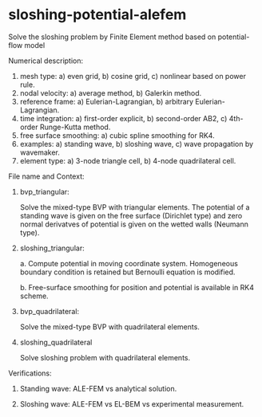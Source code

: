 # sloshing-potential-alefem

Solve the sloshing problem by Finite Element method based on potential-flow model

Numerical description:

1. mesh type: a) even grid, b) cosine grid, c) nonlinear based on power rule.
2. nodal velocity: a) average method, b) Galerkin method.
3. reference frame: a) Eulerian-Lagrangian, b) arbitrary Eulerian-Lagrangian.
4. time integration: a) first-order explicit, b) second-order AB2, c) 4th-order Runge-Kutta method.
5. free surface smoothing: a) cubic spline smoothing for RK4.
6. examples: a) standing wave, b) sloshing wave, c) wave propagation by wavemaker.
7. element type: a) 3-node triangle cell, b) 4-node quadrilateral cell.

File name and Context:

1. bvp_triangular:

    Solve the mixed-type BVP with triangular elements. The potential of a standing wave is given on the free surface (Dirichlet type) and zero normal derivatves of potential is given on the wetted walls (Neumann type).

2. sloshing_triangular:

    a. Compute potential in moving coordinate system. Homogeneous boundary condition is retained but Bernoulli equation is modified.
    
    b. Free-surface smoothing for position and potential is available in RK4 scheme.

3. bvp_quadrilateral:

    Solve the mixed-type BVP with quadrilateral elements.

4. sloshing_quadrilateral

    Solve sloshing problem with quadrilateral elements.
    
Verifications:
        
1. Standing wave: ALE-FEM vs analytical solution.
    
2. Sloshing wave: ALE-FEM vs EL-BEM vs experimental measurement.
